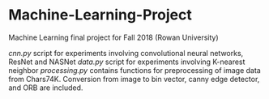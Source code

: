 # Machine-Learning-Project
Machine Learning final project for Fall 2018 (Rowan University)

*cnn.py* script for experiments involving convolutional neural networks, ResNet and NASNet
*data.py* script for experiments involving K-nearest neighbor
*processing.py* contains functions for preprocessing of image data from Chars74K. Conversion from image to bin vector, canny edge detector, and ORB are included.
